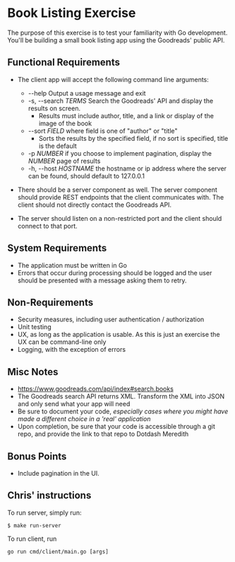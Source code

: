 # Book Listing Exercise #

The purpose of this exercise is to test your familiarity with Go development. You'll be building a small book listing app using the Goodreads' public API.

## Functional Requirements ##
* The client app will accept the following command line arguments:
    - --help Output a usage message and exit
    - -s, --search _TERMS_ Search the Goodreads' API and display the results on screen.
        + Results must include author, title, and a link or display of the image of the book
    - --sort _FIELD_ where field is one of "author" or "title"
        + Sorts the results by the specified field, if no sort is specified, title is the default
    - -p _NUMBER_ if you choose to implement pagination, display the _NUMBER_ page of results
    - -h, --host _HOSTNAME_ the hostname or ip address where the server can be found, should default to 127.0.0.1

* There should be a server component as well. The server component should provide REST endpoints that the client
  communicates with. The client should not directly contact the Goodreads API.
* The server should listen on a non-restricted port and the client should connect to that port.

## System Requirements ##

* The application must be written in Go
* Errors that occur during processing should be logged and the user should be presented with a message asking them to retry.

## Non-Requirements ##

* Security measures, including user authentication / authorization
* Unit testing
* UX, as long as the application is usable. As this is just an exercise the UX can be command-line only
* Logging, with the exception of errors

## Misc Notes ##

* https://www.goodreads.com/api/index#search.books
* The Goodreads search API returns XML. Transform the XML into JSON and only send what your app will need
* Be sure to document your code, _especially cases where you might have made a different choice in a 'real' application_
* Upon completion, be sure that your code is accessible through a git repo, and provide the link to that repo to Dotdash Meredith

## Bonus Points ##

* Include pagination in the UI.


## Chris' instructions ##
To run server, simply run:
```shell
$ make run-server
```

To run client, run
```shell
go run cmd/client/main.go [args]
```